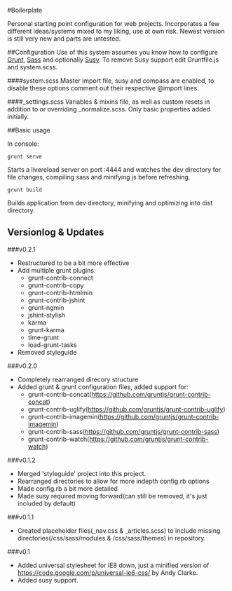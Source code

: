 #Boilerplate

Personal starting point configuration for web projects.  Incorporates a few different ideas/systems mixed to my liking, use at own risk.  Newest version is still very new and parts are untested.


##Configuration
Use of this system assumes you know how to configure [Grunt](http://gruntjs.com/), [Sass](http://sass-lang.com/) and optionally [Susy](http://susy.oddbird.net/).  To remove Susy support edit Gruntfile.js and system.scss.

####system.scss
Master import file, susy and compass are enabled, to disable these options comment out their respective @import lines.

####_settings.scss
Variables & mixins file, as well as custom resets in addition to or overriding _normalize.scss.  Only basic properties added initially.


##Basic usage

In console:

	grunt serve
	
Starts a livereload server on port :4444 and watches the dev directory for file changes, compiling sass and minifying js before refreshing.

	grunt build

Builds application from dev directory, minifying and optimizing into dist directory.


## Versionlog & Updates
###v0.2.1
+ Restructured to be a bit more effective
+ Add multiple grunt plugins:
	+ grunt-contrib-connect
	+ grunt-contrib-copy
	+ grunt-contrib-htmlmin
	+ grunt-contrib-jshint
	+ grunt-ngmin
	+ jshint-stylish
	+ karma
	+ grunt-karma
	+ time-grunt
	+ load-grunt-tasks
+ Removed styleguide

###v0.2.0
+ Completely rearranged direcory structure
+ Added grunt & grunt configuration files, added support for: 
	+ grunt-contrib-concat(https://github.com/gruntjs/grunt-contrib-concat)
	+ grunt-contrib-uglify(https://github.com/gruntjs/grunt-contrib-uglify)
	+ grunt-contrib-imagemin(https://github.com/gruntjs/grunt-contrib-imagemin)
	+ grunt-contrib-sass(https://github.com/gruntjs/grunt-contrib-sass)
	+ grunt-contrib-watch(https://github.com/gruntjs/grunt-contrib-watch)

###v0.1.2
+ Merged 'styleguide' project into this project.
+ Rearranged directories to allow for more indepth config.rb options
+ Made config.rb a bit more detailed
+ Made susy required moving forward(can still be removed, it's just included by default)

###v0.1.1
+ Created placeholder files(_nav.css & _articles.scss) to include missing directories(/css/sass/modules & /css/sass/themes) in repository.

###v0.1
+ Added universal stylesheet for IE8 down, just a minified version of https://code.google.com/p/universal-ie6-css/ by Andy Clarke.
+ Added susy support.
